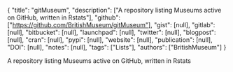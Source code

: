 {
  "title": "gitMuseum",
  "description": ["A repository listing Museums active on GitHub, written in Rstats"],
  "github": ["https://github.com/BritishMuseum/gitMuseum"],
  "gist": [null],
  "gitlab": [null],
  "bitbucket": [null],
  "launchpad": [null],
  "twitter": [null],
  "blogpost": [null],
  "cran": [null],
  "pypi": [null],
  "website": [null],
  "publication": [null],
  "DOI": [null],
  "notes": [null],
  "tags": ["Lists"],
  "authors": ["BritishMuseum"]
}

<!-- Generated by csv2md.R – do not edit by hand -->

A repository listing Museums active on GitHub, written in Rstats